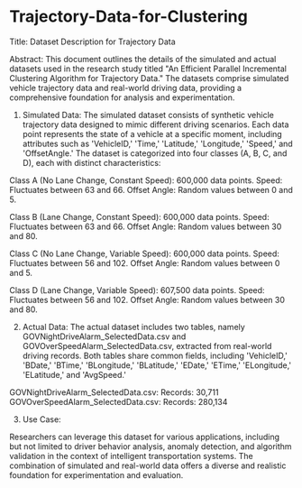 # Trajectory-Data-for-Clustering

Title: Dataset Description for Trajectory Data

Abstract:
This document outlines the details of the simulated and actual datasets used in the research study titled "An Efficient Parallel Incremental Clustering Algorithm for Trajectory Data." The datasets comprise simulated vehicle trajectory data and real-world driving data, providing a comprehensive foundation for analysis and experimentation.

1. Simulated Data:
The simulated dataset consists of synthetic vehicle trajectory data designed to mimic different driving scenarios. Each data point represents the state of a vehicle at a specific moment, including attributes such as 'VehicleID,' 'Time,' 'Latitude,' 'Longitude,' 'Speed,' and 'OffsetAngle.' The dataset is categorized into four classes (A, B, C, and D), each with distinct characteristics:

Class A (No Lane Change, Constant Speed):
600,000 data points.
Speed: Fluctuates between 63 and 66.
Offset Angle: Random values between 0 and 5.

Class B (Lane Change, Constant Speed):
600,000 data points.
Speed: Fluctuates between 63 and 66.
Offset Angle: Random values between 30 and 80.

Class C (No Lane Change, Variable Speed):
600,000 data points.
Speed: Fluctuates between 56 and 102.
Offset Angle: Random values between 0 and 5.

Class D (Lane Change, Variable Speed):
607,500 data points.
Speed: Fluctuates between 56 and 102.
Offset Angle: Random values between 30 and 80.

2. Actual Data:
The actual dataset includes two tables, namely GOVNightDriveAlarm_SelectedData.csv and GOVOverSpeedAlarm_SelectedData.csv, extracted from real-world driving records. Both tables share common fields, including 'VehicleID,' 'BDate,' 'BTime,' 'BLongitude,' 'BLatitude,' 'EDate,' 'ETime,' 'ELongitude,' 'ELatitude,' and 'AvgSpeed.'

GOVNightDriveAlarm_SelectedData.csv: Records: 30,711
GOVOverSpeedAlarm_SelectedData.csv: Records: 280,134

3. Use Case:

Researchers can leverage this dataset for various applications, including but not limited to driver behavior analysis, anomaly detection, and algorithm validation in the context of intelligent transportation systems. The combination of simulated and real-world data offers a diverse and realistic foundation for experimentation and evaluation.

